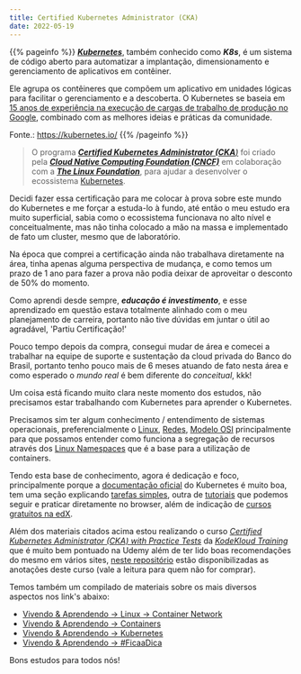 ```yaml
---
title: Certified Kubernetes Administrator (CKA)
date: 2022-05-19
---
```


{{% pageinfo %}}
[***Kubernetes***](https://kubernetes.io/docs/concepts/overview/what-is-kubernetes/), também conhecido como ***K8s***, é um sistema de código aberto para automatizar a implantação, dimensionamento e gerenciamento de aplicativos em contêiner.

Ele agrupa os contêineres que compõem um aplicativo em unidades lógicas para facilitar o gerenciamento e a descoberta. O Kubernetes se baseia em [15 anos de experiência na execução de cargas de trabalho de produção no Google](https://queue.acm.org/detail.cfm?id=2898444), combinado com as melhores ideias e práticas da comunidade.

Fonte.: <https://kubernetes.io/>
{{% /pageinfo %}}

> O programa [***Certified Kubernetes Administrator (CKA**)*](https://www.cncf.io/certification/cka/) foi criado pela [***Cloud Native Computing Foundation (CNCF)***](https://www.cncf.io/) em colaboração com a [***The Linux Foundation***](https://training.linuxfoundation.org/certification/certified-kubernetes-administrator-cka/), para ajudar a desenvolver o ecossistema [Kubernetes](https://kubernetes.io/).

Decidi fazer essa certificação para me colocar à prova sobre este mundo do Kubernetes e me forçar a estuda-lo à fundo, até então o meu estudo era muito superficial, sabia como o ecossistema funcionava no alto nível e conceitualmente, mas não tinha colocado a mão na massa e implementado de fato um cluster, mesmo que de laboratório.

Na época que comprei a certificação ainda não trabalhava diretamente na área, tinha apenas alguma perspectiva de mudança, e como temos um prazo de 1 ano para fazer a prova não podia deixar de aproveitar o desconto de 50% do momento.

Como aprendi desde sempre, ***educação é investimento***, e esse aprendizado em questão estava totalmente alinhado com o meu planejamento de carreira, portanto não tive dúvidas em juntar o útil ao agradável, 'Partiu Certificação!'

Pouco tempo depois da compra, consegui mudar de área e comecei a trabalhar na equipe de suporte e sustentação da cloud privada do Banco do Brasil, portanto tenho pouco mais de 6 meses atuando de fato nesta área e como esperado o *mundo real* é bem diferente do *conceitual*, kkk!

Um coisa está ficando muito clara neste momento dos estudos, não precisamos estar trabalhando com Kubernetes para aprender o Kubernetes.

Precisamos sim ter algum conhecimento / entendimento de sistemas operacionais, preferencialmente o [Linux](https://en.wikipedia.org/wiki/Linux), [Redes](https://en.wikipedia.org/wiki/Computer_network), [Modelo OSI](https://en.wikipedia.org/wiki/OSI_model) principalmente para que possamos entender como funciona a segregação de recursos através dos [Linux Namespaces](https://en.wikipedia.org/wiki/Linux_namespaces) que é a base para a utilização de containers.

Tendo esta base de conhecimento, agora é dedicação e foco, principalmente porque a [documentação oficial](https://kubernetes.io/docs/home/) do Kubernetes é muito boa, tem uma seção explicando [tarefas simples](https://kubernetes.io/docs/tasks/), outra de [tutoriais](https://kubernetes.io/docs/tutorials/) que podemos seguir e praticar diretamente no browser, além de indicação de [cursos gratuitos na edX](https://kubernetes.io/training/).

Além dos materiais citados acima estou realizando o curso [*Certified Kubernetes Administrator (CKA) with Practice Tests*](https://www.udemy.com/course/certified-kubernetes-administrator-with-practice-tests/learn/lecture/31984310#overview) da [*KodeKloud Training*](https://www.udemy.com/user/kodekloud/) que é muito bem pontuado na Udemy além de ter lido boas recomendações do mesmo em vários sites, [neste repositório](https://github.com/kodekloudhub/certified-kubernetes-administrator-course) estão disponibilizadas as anotações deste curso (vale a leitura para quem não for comprar).

Temos também um compilado de materiais sobre os mais diversos aspectos nos link's abaixo:

- [Vivendo & Aprendendo -> Linux -> Container Network](../../../blog/linux/container-networking/)
- [Vivendo & Aprendendo -> Containers](../../../blog/container/)
- [Vivendo & Aprendendo -> Kubernetes](../../../blog/kubernetes/)
- [Vivendo & Aprendendo -> #FicaaDica](../../../blog/ficaadica/)

Bons estudos para todos nós!
